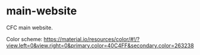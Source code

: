 # main-website
CFC main website.

Color scheme: https://material.io/resources/color/#!/?view.left=0&view.right=0&primary.color=40C4FF&secondary.color=263238
